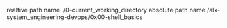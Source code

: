 realtive path name
./0-current_working_directory
absolute path name
/alx-system_engineering-devops/0x00-shell_basics

